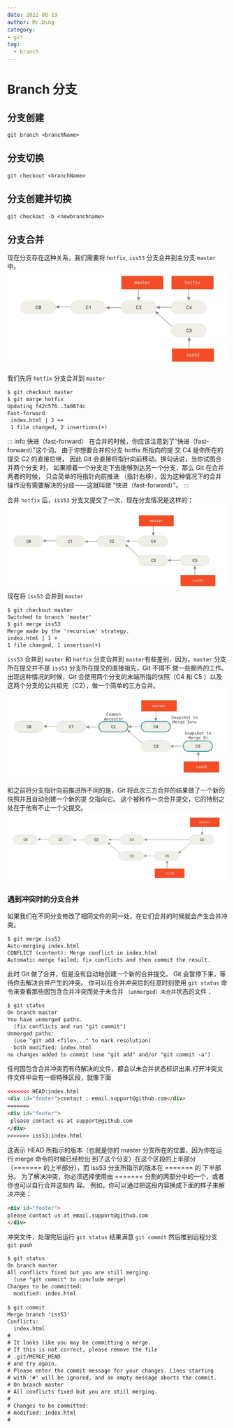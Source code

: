 ```yaml
---
date: 2022-08-19
author: Mr.Ding
category:
- git
tag:
  - branch
---
```

  
# Branch 分支

## 分支创建
```shell
git branch <branchName>
```

## 分支切换
```shell
git checkout <branchName>
```
## 分支创建并切换
```shell
git checkout -b <newbranchname>
```

## 分支合并
现在分支存在这种关系，我们需要将 `hotfix`, `iss53` 分支合并到主分支 `master` 中。
![分支图片](./img/img_2.png '分支图片1')

我们先将 `hotfix` 分支合并到 `master`
```shell
$ git checkout master
$ git marge hotfix
Updating f42c576..3a0874c
Fast-forward
 index.html | 2 ++
 1 file changed, 2 insertions(+)
```
::: info 快进（fast-forward）
在合并的时候，你应该注意到了“快进（fast-forward）”这个词。 由于你想要合并的分支 hotfix 所指向的提
交 C4 是你所在的提交 C2 的直接后继， 因此 Git 会直接将指针向前移动。换句话说，当你试图合并两个分支
时， 如果顺着一个分支走下去能够到达另一个分支，那么 Git 在合并两者的时候， 只会简单的将指针向前推进
（指针右移），因为这种情况下的合并操作没有需要解决的分歧——这就叫做 “快进（fast-forward）”。
:::

合并 `hotfix` 后，`iss53` 分支又提交了一次，现在分支情况是这样的；
![分支图片](./img/img_3.png '分支图片2')
现在将 `iss53` 合并到 `master`
```shell
$ git checkout master
Switched to branch 'master'
$ git merge iss53
Merge made by the 'recursive' strategy.
index.html | 1 +
1 file changed, 1 insertion(+)
```
`iss53` 合并到 `master` 和 `hotfix` 分支合并到 `master`有些差别，因为，`master` 分支所在提交并不是 `iss53` 分支所在提交的直接祖先，Git 不得不
做一些额外的工作。 出现这种情况的时候，Git 会使用两个分支的末端所指的快照（C4 和 C5 ）以及这两个分支的公共祖先（C2），做一个简单的三方合并。
![分支图片](./img/img_4.png '分支图片3')  

和之前将分支指针向前推进所不同的是，Git 将此次三方合并的结果做了一个新的快照并且自动创建一个新的提
交指向它。 这个被称作一次合并提交，它的特别之处在于他有不止一个父提交。
![分支图片](./img/img_5.png '分支图片4')

### 遇到冲突时的分支合并
如果我们在不同分支修改了相同文件的同一处，在它们合并的时候就会产生合并冲突。
```shell
$ git merge iss53
Auto-merging index.html
CONFLICT (content): Merge conflict in index.html
Automatic merge failed; fix conflicts and then commit the result.
```
此时 Git 做了合并，但是没有自动地创建一个新的合并提交。 Git 会暂停下来，等待你去解决合并产生的冲突。
你可以在合并冲突后的任意时刻使用 `git status` 命令来查看那些因包含合并冲突而处于未合并
`（unmerged）未合并`状态的文件：
```shell
$ git status
On branch master
You have unmerged paths.
  (fix conflicts and run "git commit")
Unmerged paths:
  (use "git add <file>..." to mark resolution)
  both modified: index.html
no changes added to commit (use "git add" and/or "git commit -a")
```
任何因包含合并冲突而有待解决的文件，都会以未合并状态标识出来.打开冲突文件文件中会有一些特殊区段，就像下面
```html
<<<<<<< HEAD:index.html
<div id="footer">contact : email.support@github.com</div>
=======
<div id="footer">
 please contact us at support@github.com
</div>
>>>>>>> iss53:index.html
```
这表示 HEAD 所指示的版本（也就是你的 master 分支所在的位置，因为你在运行 merge 命令的时候已经检出
到了这个分支）在这个区段的上半部分（======= 的上半部分），而 iss53 分支所指示的版本在 ======= 的
下半部分。 为了解决冲突，你必须选择使用由 ======= 分割的两部分中的一个，或者你也可以自行合并这些内
容。 例如，你可以通过把这段内容换成下面的样子来解决冲突：

```html
<div id="footer">
please contact us at email.support@github.com
</div>
```
冲突文件，处理完后运行 `git status` 结果满意 `git commit` 然后推到远程分支 `git push`

```shell
$ git status
On branch master
All conflicts fixed but you are still merging.
  (use "git commit" to conclude merge)
Changes to be committed:
  modified: index.html
  
$ git commit 
Merge branch 'iss53'
Conflicts:
  index.html
#
# It looks like you may be committing a merge.
# If this is not correct, please remove the file
# .git/MERGE_HEAD
# and try again.
# Please enter the commit message for your changes. Lines starting
# with '#' will be ignored, and an empty message aborts the commit.
# On branch master
# All conflicts fixed but you are still merging.
#
# Changes to be committed:
# modified: index.html
#
```
